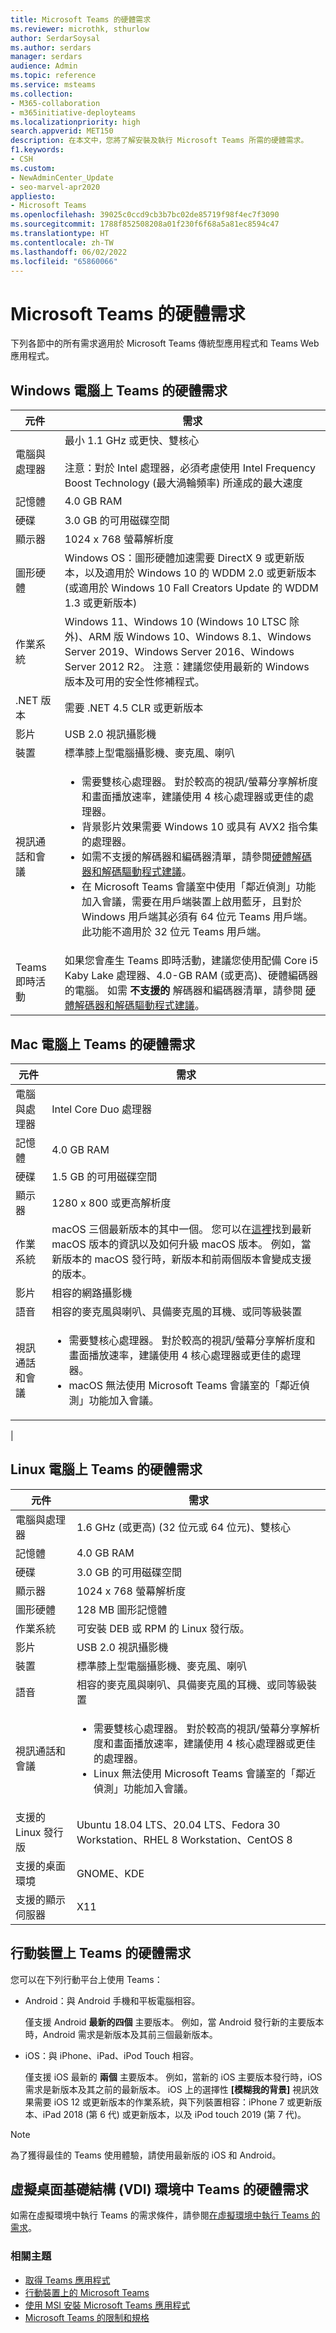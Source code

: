 ```yaml
---
title: Microsoft Teams 的硬體需求
ms.reviewer: microthk, sthurlow
author: SerdarSoysal
ms.author: serdars
manager: serdars
audience: Admin
ms.topic: reference
ms.service: msteams
ms.collection:
- M365-collaboration
- m365initiative-deployteams
ms.localizationpriority: high
search.appverid: MET150
description: 在本文中，您將了解安裝及執行 Microsoft Teams 所需的硬體需求。
f1.keywords:
- CSH
ms.custom:
- NewAdminCenter_Update
- seo-marvel-apr2020
appliesto:
- Microsoft Teams
ms.openlocfilehash: 39025c0ccd9cb3b7bc02de85719f98f4ec7f3090
ms.sourcegitcommit: 1788f852508208a01f230f6f68a5a81ec8594c47
ms.translationtype: HT
ms.contentlocale: zh-TW
ms.lasthandoff: 06/02/2022
ms.locfileid: "65860066"
---
```

# <a name="hardware-requirements-for-microsoft-teams"></a>Microsoft Teams 的硬體需求

下列各節中的所有需求適用於 Microsoft Teams 傳統型應用程式和 Teams Web 應用程式。

## <a name="hardware-requirements-for-teams-on-a-windows-pc"></a>Windows 電腦上 Teams 的硬體需求

| 元件 | 需求 |
|---------|---------|
|電腦與處理器    | 最小 1.1 GHz 或更快、雙核心<br><br>注意：對於 Intel 處理器，必須考慮使用 Intel Frequency Boost Technology (最大渦輪頻率) 所達成的最大速度         |
|記憶體     |  4.0 GB RAM |
|硬碟    | 3.0 GB 的可用磁碟空間        |
|顯示器    |   1024 x 768 螢幕解析度 |
|圖形硬體 |  Windows OS：圖形硬體加速需要 DirectX 9 或更新版本，以及適用於 Windows 10 的 WDDM 2.0 或更新版本 (或適用於 Windows 10 Fall Creators Update 的 WDDM 1.3 或更新版本)
|作業系統  |    Windows 11、Windows 10 (Windows 10 LTSC 除外)、ARM 版 Windows 10、Windows 8.1、Windows Server 2019、Windows Server 2016、Windows Server 2012 R2。 注意：建議您使用最新的 Windows 版本及可用的安全性修補程式。|
|.NET 版本    |  需要 .NET 4.5 CLR 或更新版本       |
|影片    |  USB 2.0 視訊攝影機       |
|裝置    |   標準膝上型電腦攝影機、麥克風、喇叭    |
|視訊通話和會議|<ul><li>需要雙核心處理器。 對於較高的視訊/螢幕分享解析度和畫面播放速率，建議使用 4 核心處理器或更佳的處理器。</li> <li>背景影片效果需要 Windows 10 或具有 AVX2 指令集的處理器。</li> <li>如需不支援的解碼器和編碼器清單，請參閱[硬體解碼器和解碼驅動程式建議](hardware-decoders-and-encoders.md)。</li><li>在 Microsoft Teams 會議室中使用「鄰近偵測」功能加入會議，需要在用戶端裝置上啟用藍牙，且對於 Windows 用戶端其必須有 64 位元 Teams 用戶端。此功能不適用於 32 位元 Teams 用戶端。</li></ul> |
|Teams 即時活動 | 如果您會產生 Teams 即時活動，建議您使用配備 Core i5 Kaby Lake 處理器、4.0-GB RAM (或更高)、硬體編碼器的電腦。 如需 **不支援的** 解碼器和編碼器清單，請參閱 [硬體解碼器和解碼驅動程式建議](hardware-decoders-and-encoders.md)。 |

## <a name="hardware-requirements-for-teams-on-a-mac"></a>Mac 電腦上 Teams 的硬體需求

| 元件 | 需求 |
|---------|---------|
|電腦與處理器    | Intel Core Duo 處理器 |
|記憶體     |   4.0 GB RAM|
|硬碟    |   1.5 GB 的可用磁碟空間      |
|顯示器    | 1280 x 800 或更高解析度    |
|作業系統  |    macOS 三個最新版本的其中一個。 您可以在[這裡](https://support.apple.com/en-us/HT201260)找到最新 macOS 版本的資訊以及如何升級 macOS 版本。 例如，當新版本的 macOS 發行時，新版本和前兩個版本會變成支援的版本。      |
|影片  |    相容的網路攝影機     |
|語音    |  相容的麥克風與喇叭、具備麥克風的耳機、或同等級裝置       |
|視訊通話和會議 | <ul><li>需要雙核心處理器。 對於較高的視訊/螢幕分享解析度和畫面播放速率，建議使用 4 核心處理器或更佳的處理器。 </li><li>macOS 無法使用 Microsoft Teams 會議室的「鄰近偵測」功能加入會議。</li></ul>
|

## <a name="hardware-requirements-for-teams-on-linux"></a>Linux 電腦上 Teams 的硬體需求

| 元件 | 需求 |
|---------|---------|
|電腦與處理器    | 1.6 GHz (或更高) (32 位元或 64 位元)、雙核心        |
|記憶體     |    4.0 GB RAM |
|硬碟    | 3.0 GB 的可用磁碟空間        |
|顯示器    |   1024 x 768 螢幕解析度 |
|圖形硬體 |  128 MB 圖形記憶體
|作業系統  | 可安裝 DEB 或 RPM 的 Linux 發行版。 |
|影片    |  USB 2.0 視訊攝影機       |
|裝置    |   標準膝上型電腦攝影機、麥克風、喇叭    |
|語音    |  相容的麥克風與喇叭、具備麥克風的耳機、或同等級裝置       |
|視訊通話和會議 | <ul><li>需要雙核心處理器。 對於較高的視訊/螢幕分享解析度和畫面播放速率，建議使用 4 核心處理器或更佳的處理器。</li><li>Linux 無法使用 Microsoft Teams 會議室的「鄰近偵測」功能加入會議。</li></ul>
|支援的 Linux 發行版 | Ubuntu 18.04 LTS、20.04 LTS、Fedora 30 Workstation、RHEL 8 Workstation、CentOS 8       |
|支援的桌面環境 | GNOME、KDE       |
|支援的顯示伺服器 | X11       |

## <a name="hardware-requirements-for-teams-on-mobile-devices"></a>行動裝置上 Teams 的硬體需求

您可以在下列行動平台上使用 Teams：

- Android：與 Android 手機和平板電腦相容。

  僅支援 Android **最新的四個** 主要版本。 例如，當 Android 發行新的主要版本時，Android 需求是新版本及其前三個最新版本。

- iOS：與 iPhone、iPad、iPod Touch 相容。

  僅支援 iOS 最新的 **兩個** 主要版本。 例如，當新的 iOS 主要版本發行時，iOS 需求是新版本及其之前的最新版本。 iOS 上的選擇性 **[模糊我的背景]** 視訊效果需要 iOS 12 或更新版本的作業系統，與下列裝置相容：iPhone 7 或更新版本、iPad 2018 (第 6 代) 或更新版本，以及 iPod touch 2019 (第 7 代)。

> [!Note]
> 為了獲得最佳的 Teams 使用體驗，請使用最新版的 iOS 和 Android。

## <a name="hardware-requirements-for-teams-in-a-virtual-desktop-infrastructure-vdi-environment"></a>虛擬桌面基礎結構 (VDI) 環境中 Teams 的硬體需求

如需在虛擬環境中執行 Teams 的需求條件，請參閱[在虛擬環境中執行 Teams 的需求](teams-for-vdi.md)。

### <a name="related-topics"></a>相關主題

- [取得 Teams 應用程式](get-clients.md)
- [行動裝置上的 Microsoft Teams](https://support.microsoft.com/office/set-up-your-teams-mobile-apps-1ba8dce3-1122-47f4-8db6-00a4f93117e8)
- [使用 MSI 安裝 Microsoft Teams 應用程式](msi-deployment.md)
- [Microsoft Teams 的限制和規格](limits-specifications-teams.md)
